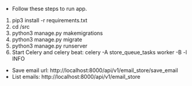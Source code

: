 - Follow these steps to run app.
1. pip3 install -r requirements.txt
2. cd /src
3. python3 manage.py makemigrations
4. python3 manage.py migrate
5. python3 manage.py runserver
6. Start Celery and celery beat: celery -A store_queue_tasks worker -B -l INFO

- Save email url: http://localhost:8000/api/v1/email_store/save_email
- List emails: http://localhost:8000/api/v1/email_store